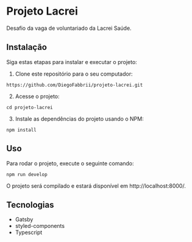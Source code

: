 # Projeto Lacrei

Desafio da vaga de voluntariado da Lacrei Saúde.

## Instalação

Siga estas etapas para instalar e executar o projeto:

1. Clone este repositório para o seu computador:

```shell
https://github.com/DiegoFabbrii/projeto-lacrei.git
```
2. Acesse o projeto:

```shell
cd projeto-lacrei
```

3. Instale as dependências do projeto usando o NPM:

```shell
npm install
```

## Uso

Para rodar o projeto, execute o seguinte comando:

```shell
npm run develop
```
O projeto será compilado e estará disponível em http://localhost:8000/.

## Tecnologias

* Gatsby
* styled-components
* Typescript
